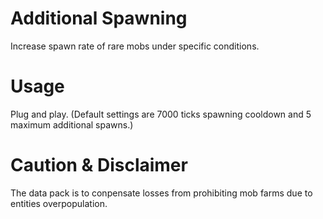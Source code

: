 # Additional Spawning
Increase spawn rate of rare mobs under specific conditions.

# Usage
Plug and play. (Default settings are 7000 ticks spawning cooldown and 5 maximum additional spawns.)

# Caution & Disclaimer
The data pack is to conpensate losses from prohibiting mob farms due to entities overpopulation.
